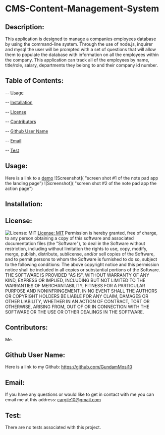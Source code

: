 # CMS-Content-Management-System
 

  ## Description: 
  This application is designed to manage a companies employees database by using the command-line system. Through the use of node.js, inquirer and mysql the user will be prompted with a set of questions that will allow them to populate the database with information on all the employees within the company. This application can track all of the employees by name, title/role, salary, departments they belong to and their company id number. 
  ## Table of Contents:
  -- [Usage](#usage)

  -- [Installation](#installation)

  -- [License](#license)

  -- [Contributors](#contributors)

  -- [Github User Name](#Github-User-Name)

  -- [Email](#email)

  -- [Test](#test)
  
  ## Usage:
  Here is a link to a [demo]() 
  ![Screenshot]( "screen shot #1 of the note pad app the landing page")
  ![Screenshot]( "screen shot #2 of the note pad app the action page")
  ## Installation:
  
  ## License:
  ![License: MIT](https://img.shields.io/badge/License-MIT-yellow.svg) [License: MIT](https://opensource.org/licenses/MIT)
  Permission is hereby granted, free of charge, to any person obtaining a copy of this software and associated documentation files (the "Software"), to deal in the Software without restriction, including without limitation the rights to use, copy, modify, merge, publish, distribute, sublicense, and/or sell copies of the Software, and to permit persons to whom the Software is furnished to do so, subject to the following conditions: The above copyright notice and this permission notice shall be included in all copies or substantial portions of the Software. THE SOFTWARE IS PROVIDED "AS IS", WITHOUT WARRANTY OF ANY KIND, EXPRESS OR IMPLIED, INCLUDING BUT NOT LIMITED TO THE WARRANTIES OF MERCHANTABILITY, FITNESS FOR A PARTICULAR PURPOSE AND NONINFRINGEMENT. IN NO EVENT SHALL THE AUTHORS OR COPYRIGHT HOLDERS BE LIABLE FOR ANY CLAIM, DAMAGES OR OTHER LIABILITY, WHETHER IN AN ACTION OF CONTRACT, TORT OR OTHERWISE, ARISING FROM, OUT OF OR IN CONNECTION WITH THE SOFTWARE OR THE USE OR OTHER DEALINGS IN THE SOFTWARE. 
  ## Contributors:
  Me. 
  ## Github User Name:
  Here is a link to my Github: https://github.com/GundamMosi10
  ## Email:
  If you have any questions or would like to get in contact with me you can email me at this address: cargile10@gmail.com
  ## Test: 
  There are no tests associated with this project. 


